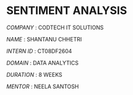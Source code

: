 # SENTIMENT ANALYSIS

*COMPANY* : CODTECH IT SOLUTIONS

*NAME* : SHANTANU CHHETRI

*INTERN ID* : CT08DF2604

*DOMAIN* : DATA ANALYTICS

*DURATION* : 8 WEEKS

*MENTOR* : NEELA SANTOSH
